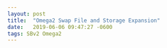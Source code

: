 ```yaml
---
layout: post
title:  "Omega2 Swap File and Storage Expansion"
date:   2019-06-06 09:47:27 -0600
tags: SBv2 Omega2
---
```

